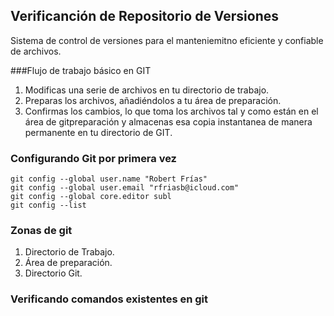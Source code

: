## Verificanción de Repositorio de Versiones

Sistema de control de versiones para el manteniemitno eficiente y confiable de archivos.

###Flujo de trabajo básico en GIT
1. Modificas una serie de archivos en tu directorio de trabajo.
2. Preparas los archivos, añadiéndolos a tu área de preparación.
3. Confirmas los cambios, lo que toma los archivos tal y como están en el área de gitpreparación y almacenas esa copia instantanea de manera permanente en tu directorio de GIT.

### Configurando Git por primera vez
```
git config --global user.name "Robert Frías"
git config --global user.email "rfriasb@icloud.com"
git config --global core.editor subl
git config --list

```
### Zonas de git
1. Directorio de Trabajo.
2. Área de preparación.
3. Directorio Git.

### Verificando comandos existentes en git